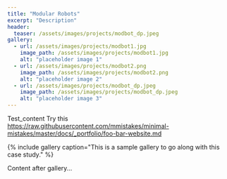 ```yaml
---
title: "Modular Robots"
excerpt: "Description"
header:
  teaser: /assets/images/projects/modbot_dp.jpeg
gallery:
  - url: /assets/images/projects/modbot1.jpg
    image_path: /assets/images/projects/modbot1.jpg
    alt: "placeholder image 1"
  - url: /assets/images/projects/modbot2.png
    image_path: /assets/images/projects/modbot2.png
    alt: "placeholder image 2"
  - url: /assets/images/projects/modbot_dp.jpeg
    image_path: /assets/images/projects/modbot_dp.jpeg
    alt: "placeholder image 3"
---
```


Test_content
Try this https://raw.githubusercontent.com/mmistakes/minimal-mistakes/master/docs/_portfolio/foo-bar-website.md


{% include gallery caption="This is a sample gallery to go along with this case study." %}

Content after gallery...
